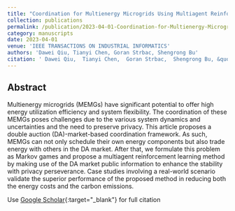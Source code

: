 ```yaml
---
title: "Coordination for Multienergy Microgrids Using Multiagent Reinforcement Learning"
collection: publications
permalink: /publication/2023-04-01-Coordination-for-Multienergy-Microgrids-Using-Multiagent-Reinforcement-Learning
category: manuscripts
date: 2023-04-01
venue: 'IEEE TRANSACTIONS ON INDUSTRIAL INFORMATICS'
authors: 'Dawei Qiu, Tianyi Chen, Goran Strbac, Shengrong Bu'
citation: ' Dawei Qiu,  Tianyi Chen,  Goran Strbac,  Shengrong Bu, &quot;Coordination for Multienergy Microgrids Using Multiagent Reinforcement Learning.&quot; IEEE TRANSACTIONS ON INDUSTRIAL INFORMATICS, 2023.'
---
```


## Abstract

Multienergy microgrids (MEMGs) have significant potential to offer high energy utilization efficiency and system flexibility. The coordination of these MEMGs poses challenges due to the various system dynamics and uncertainties and the need to preserve privacy. This article proposes a double auction (DA)-market-based coordination framework. As such, MEMGs can not only schedule their own energy components but also trade energy with others in the DA market. After that, we formulate this problem as Markov games and propose a multiagent reinforcement learning method by making use of the DA market public information to enhance the stability with privacy perseverance. Case studies involving a real-world scenario validate the superior performance of the proposed method in reducing both the energy costs and the carbon emissions.

Use [Google Scholar](https://scholar.google.com/scholar?q=Coordination+for+Multienergy+Microgrids+Using+Multiagent+Reinforcement+Learning){:target="_blank"} for full citation